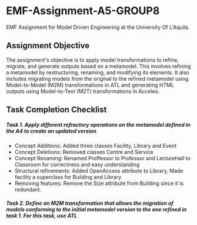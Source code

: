 # EMF-Assignment-A5-GROUP8
EMF Assignment for Model Driven Engineering at the University Of L'Aquila.

## Assignment Objective
The assignment's objective is to apply model transformations to refine, migrate, and generate outputs based on a metamodel. This involves refining a metamodel by restructuring, renaming, and modifying its elements. It also includes migrating models from the original to the refined metamodel using Model-to-Model (M2M) transformations in ATL and generating HTML outputs using Model-to-Text (M2T) transformations in Acceleo.

## Task Completion Checklist
##### Task 1. Apply different refractory operations on the metamodel defined in the A4 to create an updated version
- Concept Additions: Added three classes Facility, Library and Event
- Concept Deletions: Removed classes Centre and Service
- Concept Renaming: Renamed Proffessor to Professor and LectureHall to Classroom for correctness and easy understanding
- Structural refinements: Added OpenAccess attribute to Library, Made facility a superclass for Building and Library
- Removing features: Remove the Size attribute from Building since it is redundant.

##### Task 2. Define an M2M transformation that allows the migration of models conforming to the initial metamodel version to the one refined in task 1. For this task, use ATL
